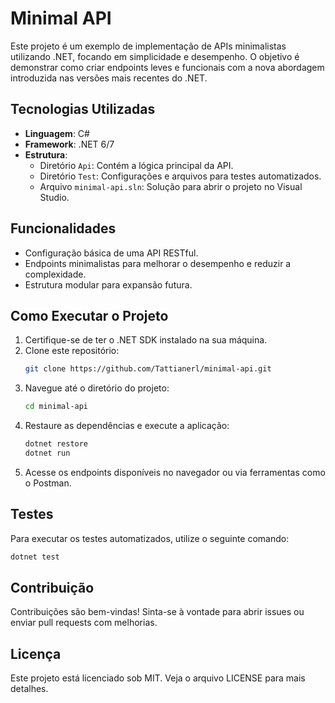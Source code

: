 # Minimal API

Este projeto é um exemplo de implementação de APIs minimalistas utilizando .NET, focando em simplicidade e desempenho. O objetivo é demonstrar como criar endpoints leves e funcionais com a nova abordagem introduzida nas versões mais recentes do .NET.

## Tecnologias Utilizadas

- **Linguagem**: C#
- **Framework**: .NET 6/7
- **Estrutura**:
  - Diretório `Api`: Contém a lógica principal da API.
  - Diretório `Test`: Configurações e arquivos para testes automatizados.
  - Arquivo `minimal-api.sln`: Solução para abrir o projeto no Visual Studio.

## Funcionalidades

- Configuração básica de uma API RESTful.
- Endpoints minimalistas para melhorar o desempenho e reduzir a complexidade.
- Estrutura modular para expansão futura.

## Como Executar o Projeto

1. Certifique-se de ter o .NET SDK instalado na sua máquina.
2. Clone este repositório:
   ```bash
   git clone https://github.com/Tattianerl/minimal-api.git

3. Navegue até o diretório do projeto:
    ```bash
    cd minimal-api
    ```
4. Restaure as dependências e execute a aplicação:
    ```bash
    dotnet restore
    dotnet run
    ```
5. Acesse os endpoints disponíveis no navegador ou via ferramentas como o Postman.
## Testes
Para executar os testes automatizados, utilize o seguinte comando:
  ```bash
  dotnet test
  ```
## Contribuição
Contribuições são bem-vindas! Sinta-se à vontade para abrir issues ou enviar pull requests com melhorias.

## Licença
Este projeto está licenciado sob MIT. Veja o arquivo LICENSE para mais detalhes.



